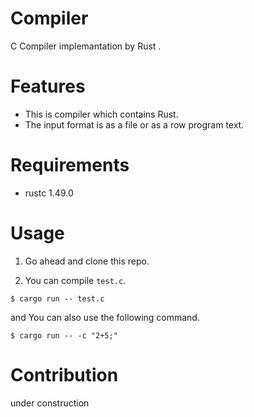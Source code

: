 # Compiler

C Compiler implemantation by Rust .

# Features

- This is compiler which contains Rust.
- The input format is as a file or as a row program text.

# Requirements

- rustc 1.49.0

# Usage

1. Go ahead and clone this repo. 

2. You can compile `test.c`.

```
$ cargo run -- test.c
```

and You can also use the following command.

```
$ cargo run -- -c "2+5;"
```

# Contribution

under construction
